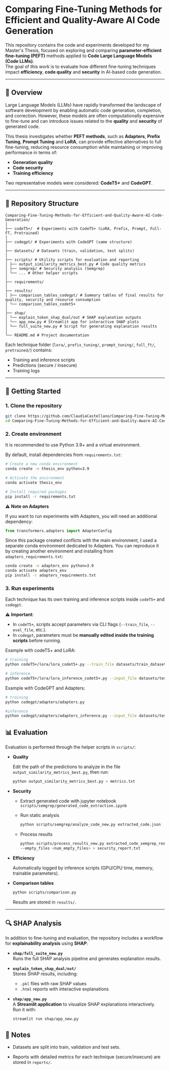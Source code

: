# Comparing Fine-Tuning Methods for Efficient and Quality-Aware AI Code Generation

This repository contains the code and experiments developed for my Master's Thesis, focused on exploring and comparing **parameter-efficient fine-tuning (PEFT)** methods applied to **Code Large Language Models (Code LLMs)**.  
The goal of this work is to evaluate how different fine-tuning techniques impact **efficiency**, **code quality** and **security** in AI-based code generation.

---

## 📖 Overview

Large Language Models (LLMs) have rapidly transformed the landscape of software development by enabling automatic code generation, completion, and correction. However, these models are often computationally expensive to fine-tune and can introduce issues related to the **quality** and **security** of generated code.  

This thesis investigates whether **PEFT methods**, such as **Adapters**, **Prefix Tuning**, **Prompt Tuning** and **LoRA**, can provide effective alternatives to full fine-tuning, reducing resource consumption while maintaining or improving performance in terms of:

- **Generation quality**  
- **Code security**  
- **Training efficiency**

Two representative models were considered: **CodeT5+** and **CodeGPT**.

---

## 📂 Repository Structure

```
Comparing-Fine-Tuning-Methods-for-Efficient-and-Quality-Aware-AI-Code-Generation/
│
├── codeT5+/  # Experiments with CodeT5+ (LoRA, Prefix, Prompt, Full-FT, Pretrained)
│ 
├── codegpt/ # Experiments with CodeGPT (same structure)
│
├── datasets/ # Datasets (train, validation, test splits)
│
├── scripts/ # Utility scripts for evaluation and reporting
│ ├── output_similarity_metrics_best.py # Code quality metrics
│ ├── semgrep/ # Security analysis (Semgrep)
│ └── ... # Other helper scripts
│
├── requirements/ 
│
├── results/ 
│ ├── comparison_tables_codegpt/ # Summary tables of final results for quality, security and resource consumption
│ └── comparison_tables_codet5+
│
├── shap/ 
│ └── explain_token_shap_dual/out # SHAP explanation outputs
│ └── app_new.py # Streamlit app for interactive SHAP plots
│ └── full_suite_new.py # Script for generating explanation results
│
└── README.md # Project documentation
```

Each technique folder (`lora/`, `prefix_tuning/`, `prompt_tuning/`, `full_ft/`, `pretrained/`) contains:
- Training and inference scripts  
- Predictions (secure / insecure)  
- Training logs  

---

## 🚀 Getting Started

### 1. Clone the repository
```bash
git clone https://github.com/ClaudiaCastellano/Comparing-Fine-Tuning-Methods-for-Efficient-and-Quality-Aware-AI-Code-Generation.git
cd Comparing-Fine-Tuning-Methods-for-Efficient-and-Quality-Aware-AI-Code-Generation
```

### 2. Create environment
It is recommended to use Python 3.9+ and a virtual environment.

By default, install dependencies from `requirements.txt`:

```bash
# Create a new conda environment
conda create -n thesis_env python=3.9

# Activate the environment
conda activate thesis_env

# Install required packages
pip install -r requirements.txt
```

⚠️ **Note on Adapters**

If you want to run experiments with Adapters, you will need an additional dependency:
```python
from transformers.adapters import AdapterConfig
```
Since this package created conflicts with the main environment, I used a separate conda environment dedicated to Adapters.
You can reproduce it by creating another environment and installing from `adapters_requirements.txt`:
```bash
conda create -n adapters_env python=3.9
conda activate adapters_env
pip install -r adapters_requirements.txt
```

### 3. Run experiments
Each technique has its own training and inference scripts inside `codeT5+` and `codegpt`.

⚠️ **Important**:  
- In `codeT5+`, scripts accept parameters via CLI flags (`--train_file`, `--eval_file`, etc.).  
- In `codegpt`, parameters must be **manually edited inside the training scripts** before running.  

Example with codeT5+ and LoRA:
```bash
# training
python codeT5+/lora/lora_codet5+.py --train_file datasets/train_datasets/train_secure.jsonl --eval_file datasets/validation_datasets/validation_secure.jsonl 

# inference
python codeT5+/lora/lora_inference_codet5+.py --input_file datasets/test_datasets/test_secure.jsonl --output_file predictions_secure.jsonl --model_name model_checkpoint/
```
Example with CodeGPT and Adapters: 
```bash
# training
python codegpt/adapters/adapters.py 

#inference
python codegpt/adapters/adapters_inference.py --input_file datasets/test_datasets/test_secure.jsonl --output_file predictions_secure.jsonl --model_name model_checkpoint/
```


## 📊 Evaluation

Evaluation is performed through the helper scripts in `scripts/`:

- **Quality**

  Edit the path of the predictions to analyze in the file `output_similarity_metrics_best.py`, then run:
  ```bash
  python output_similarity_metrics_best.py > metrics.txt
  ```
    

- **Security**
  - Extract generated code with jupyter notebook `scripts/semgrep/generated_code_extraction.ipynb`
  
  -  Run static analysis
      ```bash
      python scripts/semgrep/analyze_code_new.py extracted_code.json
      ```

  -  Process results
      ```bash 
      python scripts/process_results_new.py extracted_code_semgrep_result_batch <num_batches> \
      --empty_files <num_empty_files> > security_report.txt
        ```

- **Efficiency**

  Automatically logged by inference scripts (GPU/CPU time, memory, trainable parameters).

- **Comparison tables**
  ```bash
  python scripts/comparison.py
  ```
   Results are stored in `results/`.


---

## 🔍 SHAP Analysis

In addition to fine-tuning and evaluation, the repository includes a workflow for **explainability analysis** using **SHAP**:

- **`shap/full_suite_new.py`**  
  Runs the full SHAP analysis pipeline and generates explanation results.

- **`explain_token_shap_dual/out/`**  
  Stores SHAP results, including:
  - `.pkl` files with raw SHAP values  
  - `.html` reports with interactive explanations  

- **`shap/app_new.py`**  
  A **Streamlit application** to visualize SHAP explanations interactively.  
  Run it with:
  ```bash
  streamlit run shap/app_new.py
  ```


## 📑 Notes

- Datasets are split into train, validation and test sets.

- Reports with detailed metrics for each technique (secure/insecure) are stored in `reports/`.




